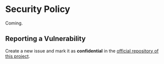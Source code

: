 # Security Policy

Coming.

## Reporting a Vulnerability

Create a new issue and mark it as **confidential** in
the [official repository of this project](https://gitlab.com/aplus-framework/projects/app/-/issues).
